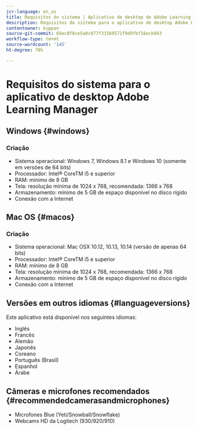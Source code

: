 ```yaml
---
jcr-language: en_us
title: Requisitos do sistema | Aplicativo de desktop do Adobe Learning Manager
description: Requisitos do sistema para o aplicativo de desktop Adobe Learning Manager
contentowner: kuppan
source-git-commit: 69ac8f8ce5a0c077f31569571f9d9fbf16ecb943
workflow-type: tm+mt
source-wordcount: '145'
ht-degree: 70%

---
```




# Requisitos do sistema para o aplicativo de desktop Adobe Learning Manager

## Windows {#windows}

### Criação

* Sistema operacional: Windows 7, Windows 8.1 e Windows 10 (somente em versões de 64 bits)
* Processador: Intel® CoreTM i5 e superior
* RAM: mínimo de 8 GB
* Tela: resolução mínima de 1024 x 768, recomendada: 1366 x 768
* Armazenamento: mínimo de 5 GB de espaço disponível no disco rígido
* Conexão com a Internet

## Mac OS {#macos}

### Criação

* Sistema operacional: Mac OSX 10.12, 10.13, 10.14 (versão de apenas 64 bits)
* Processador: Intel® CoreTM i5 e superior
* RAM: mínimo de 8 GB
* Tela: resolução mínima de 1024 x 768, recomendada: 1366 x 768
* Armazenamento: mínimo de 5 GB de espaço disponível no disco rígido
* Conexão com a Internet

## Versões em outros idiomas {#languageversions}

Este aplicativo está disponível nos seguintes idiomas:

* Inglês
* Francês
* Alemão
* Japonês
* Coreano
* Português (Brasil)
* Espanhol
* Árabe

## Câmeras e microfones recomendados {#recommendedcamerasandmicrophones}

* Microfones Blue (Yeti/Snowball/Snowflake)
* Webcams HD da Logitech (930/920/910)
